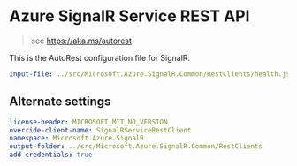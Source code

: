 # Azure SignalR Service REST API

> see https://aka.ms/autorest

This is the AutoRest configuration file for SignalR.

``` yaml
input-file: ../src/Microsoft.Azure.SignalR.Common/RestClients/health.json
```

## Alternate settings

``` yaml $(csharp)
license-header: MICROSOFT_MIT_NO_VERSION
override-client-name: SignalRServiceRestClient
namespace: Microsoft.Azure.SignalR
output-folder: ../src/Microsoft.Azure.SignalR.Common/RestClients
add-credentials: true